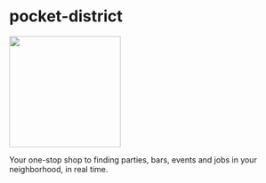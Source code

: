 # pocket-district

<img src="https://github.com/vicfrolov/pocket-district/images/pocketDistrictLogo.png" width="200"><br>

Your one-stop shop to finding parties, bars, events and jobs in your neighborhood, in real time.
